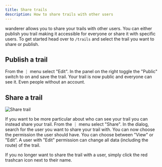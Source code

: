 ```yaml
---
title: Share trails
description: How to share trails with other users
---
```


wanderer allows you to share your trails with other users. You can either publish you trail making it accessible for everyone or share it with specific users. To get started head over to `/trails` and select the trail you want to share or publish.

## Publish a trail

From the ⋮ menu select "Edit". In the panel on the right toggle the "Public" switch to on and save the trail. Your trail is now public and everyone can see it. Even people without an account.


## Share a trail

![Share trail](../../../assets/guides/wanderer_share.gif)

If you want to be more particular about who can see your trail you can instead share your trail. From the ⋮ menu select "Share". In the dialog, search for the user you want to share your trail with. You can now choose the permission the user should have. You can choose between "View" or "Edit". A user with "Edit" permission can change all data (including the route) of the trail.

If you no longer want to share the trail with a user, simply click the red trashcan icon next to their name.